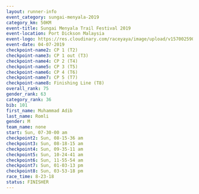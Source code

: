 ```yaml
---
layout: runner-info 
event_category: sungai-menyala-2019 
category_km: 50KM 
event-title: Sungai Menyala Trail Festival 2019 
event-location: Port Dickson Malaysia 
event-logo: https://res.cloudinary.com/raceyaya/image/upload/v1570025907/logo/smft_rwzxh1.jpg 
event-date: 04-07-2019 
checkpoint-name2: CP 1 (T2) 
checkpoint-name3: CP 1 out (T3) 
checkpoint-name4: CP 2 (T4) 
checkpoint-name5: CP 3 (T5) 
checkpoint-name6: CP 4 (T6) 
checkpoint-name7: CP 5 (T7) 
checkpoint-name8: Finishing Line (T8) 
overall_rank: 75
gender_rank: 63
category_rank: 36
bib: 101
first_name: Muhammad Adib
last_name: Romli
gender: M
team_name: none
start: Sun, 07-30-00 am
checkpoint2: Sun, 08-15-36 am
checkpoint3: Sun, 08-18-15 am
checkpoint4: Sun, 09-35-11 am
checkpoint5: Sun, 10-24-41 am
checkpoint6: Sun, 11-55-54 am
checkpoint7: Sun, 01-03-13 pm
checkpoint8: Sun, 03-53-18 pm
race_time: 8-23-18
status: FINISHER
---
```

